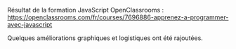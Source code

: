 Résultat de la formation JavaScript OpenClassrooms : https://openclassrooms.com/fr/courses/7696886-apprenez-a-programmer-avec-javascript

Quelques améliorations graphiques et logistiques ont été rajoutées.